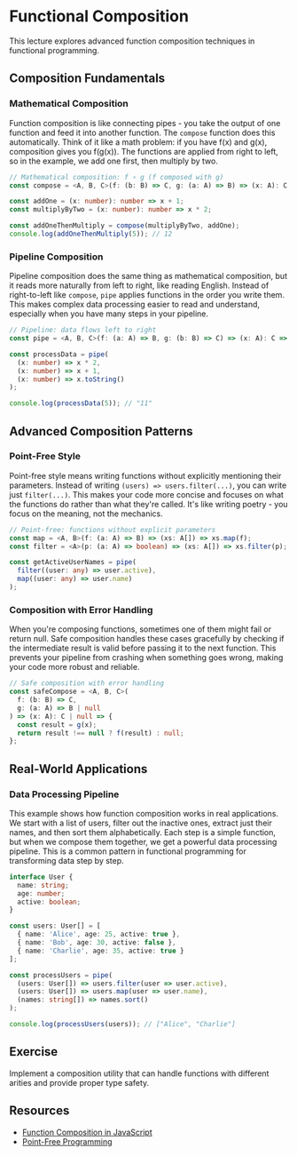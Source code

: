 # Functional Composition

This lecture explores advanced function composition techniques in functional programming.

## Composition Fundamentals

### Mathematical Composition

Function composition is like connecting pipes - you take the output of one function and feed it into another function. The `compose` function does this automatically. Think of it like a math problem: if you have f(x) and g(x), composition gives you f(g(x)). The functions are applied from right to left, so in the example, we add one first, then multiply by two.
```typescript
// Mathematical composition: f ∘ g (f composed with g)
const compose = <A, B, C>(f: (b: B) => C, g: (a: A) => B) => (x: A): C => f(g(x));

const addOne = (x: number): number => x + 1;
const multiplyByTwo = (x: number): number => x * 2;

const addOneThenMultiply = compose(multiplyByTwo, addOne);
console.log(addOneThenMultiply(5)); // 12
```

### Pipeline Composition

Pipeline composition does the same thing as mathematical composition, but it reads more naturally from left to right, like reading English. Instead of right-to-left like `compose`, `pipe` applies functions in the order you write them. This makes complex data processing easier to read and understand, especially when you have many steps in your pipeline.
```typescript
// Pipeline: data flows left to right
const pipe = <A, B, C>(f: (a: A) => B, g: (b: B) => C) => (x: A): C => g(f(x));

const processData = pipe(
  (x: number) => x * 2,
  (x: number) => x + 1,
  (x: number) => x.toString()
);

console.log(processData(5)); // "11"
```

## Advanced Composition Patterns

### Point-Free Style

Point-free style means writing functions without explicitly mentioning their parameters. Instead of writing `(users) => users.filter(...)`, you can write just `filter(...)`. This makes your code more concise and focuses on what the functions do rather than what they're called. It's like writing poetry - you focus on the meaning, not the mechanics.
```typescript
// Point-free: functions without explicit parameters
const map = <A, B>(f: (a: A) => B) => (xs: A[]) => xs.map(f);
const filter = <A>(p: (a: A) => boolean) => (xs: A[]) => xs.filter(p);

const getActiveUserNames = pipe(
  filter((user: any) => user.active),
  map((user: any) => user.name)
);
```

### Composition with Error Handling

When you're composing functions, sometimes one of them might fail or return null. Safe composition handles these cases gracefully by checking if the intermediate result is valid before passing it to the next function. This prevents your pipeline from crashing when something goes wrong, making your code more robust and reliable.
```typescript
// Safe composition with error handling
const safeCompose = <A, B, C>(
  f: (b: B) => C,
  g: (a: A) => B | null
) => (x: A): C | null => {
  const result = g(x);
  return result !== null ? f(result) : null;
};
```

## Real-World Applications

### Data Processing Pipeline

This example shows how function composition works in real applications. We start with a list of users, filter out the inactive ones, extract just their names, and then sort them alphabetically. Each step is a simple function, but when we compose them together, we get a powerful data processing pipeline. This is a common pattern in functional programming for transforming data step by step.
```typescript
interface User {
  name: string;
  age: number;
  active: boolean;
}

const users: User[] = [
  { name: 'Alice', age: 25, active: true },
  { name: 'Bob', age: 30, active: false },
  { name: 'Charlie', age: 35, active: true }
];

const processUsers = pipe(
  (users: User[]) => users.filter(user => user.active),
  (users: User[]) => users.map(user => user.name),
  (names: string[]) => names.sort()
);

console.log(processUsers(users)); // ["Alice", "Charlie"]
```

## Exercise
Implement a composition utility that can handle functions with different arities and provide proper type safety.

## Resources
- [Function Composition in JavaScript](https://medium.com/javascript-scene/master-the-javascript-interview-what-is-function-composition-20dfb109a1a0)
- [Point-Free Programming](https://en.wikipedia.org/wiki/Tacit_programming)
